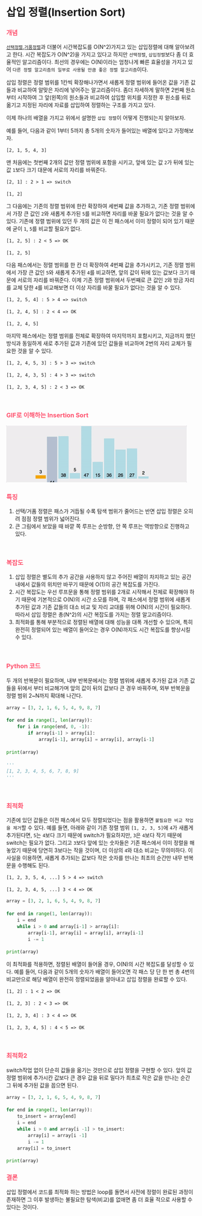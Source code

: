 # 삽입 정렬(Insertion Sort)

### <span style='color:hsl(350, 100%, 66%);'>개념</span>
[`선택정렬`](https://github.com/laagom/Tech-Knowledge/blob/main/Algorithm/%EC%84%A0%ED%83%9D%20%EC%A0%95%EB%A0%AC(Selection%20Sort).md),[`거품정렬`](https://github.com/laagom/Tech-Knowledge/blob/main/Algorithm/%EA%B1%B0%ED%92%88%20%EC%A0%95%EB%A0%AC(Bubble%20Sort).md)과 더불어 시간복잡도를 O(N^2)가지고 있는 삽입정렬에 대해 알아보려고 한다. 시간 복잡도가 O(N^2)을 가지고 있다고 하지만 `선택정렬`, `삽입정렬`보다 좀 더 효율적인 알고리즘이다. 최선의 경우에는 O(N)이라는 엄청나게 빠른 효율성을 가지고 있어 `다른 정렬 알고리즘의 일부로 사용될 만큼 좋은 정렬 알고리즘`이다.

삽입 정렬은 정렬 범위를 1칸씩 확장해나가면서 새롭게 정렬 범위에 들어온 값을 기존 값들과 비교하여 알맞은 자리에 넣어주는 알고리즘이다. 좀더 자세하게 말하면 2번째 원소부터 시작하여 그 앞(왼쪽)의 원소들과 비교하여 삽입할 위치를 지정한 후 원소를 뒤로 옮기고 지정된 자리에 자료를 삽입하여 정렬하는 구조를 가지고 있다.

이제 하나의 배열을 가지고 위에서 설명한 `삽입 정렬`이 어떻게 진행되는지 알아보자.

예를 들어, 다음과 같이 1부터 5까지 총 5개의 숫자가 들어있는 배열에 있다고 가정해보자.
```text
[2, 1, 5, 4, 3]
```
맨 처음에는 첫번째 2개의 값만 정렬 범위에 포함을 시키고, 앞에 있는 값 `2`가 뒤에 있는 값 `1`보다 크기 대문에 서로의 자리를 바꿔준다.
```text
[2, 1] : 2 > 1 => switch

[1, 2] 
```
그 다음에는 기존의 정렬 범위에 한칸 확장하여 세번째 값을 추가하고, 기존 정렬 범위에서 가장 큰 값인 `2`와 새롭게 추가된 `5`를 비교하면 자리를 바꿀 필요가 없다는 것을 알 수 있다. 기존에 정렬 범위에 있던 두 개의 값은 이 전 패스에서 이미 정렬이 되어 있기 때문에 굳이 `1`, `5`를 비교할 필요가 없다.
```text
[1, 2, 5] : 2 < 5 => OK

[1, 2, 5]
```
다음 패스에서는 정렬 범위를 한 칸 더 확장하여 4번째 값을 추가시키고, 기존 정렬 범위에서 가장 큰 값인 `5`와 새롭게 추가된 `4`를 비교하면, 앞의 값이 뒤에 있는 값보다 크기 때문에 서로의 자리를 바꿔준다. 이제 기존 정렬 범위에서 두번째로 큰 값인 `2`와 방금 자리를 교체 당한 `4`를 비교해보면 더 이상 자리를 바꿀 필요가 없다는 것을 알 수 있다.
```text
[1, 2, 5, 4] : 5 > 4 => switch

[1, 2, 4, 5] : 2 < 4 => OK

[1, 2, 4, 5]
```
마지막 패스에서는 정렬 범위를 전체로 확장하여 마지막까지 포함시키고, 지금까지 했던 방식과 동일하게 새로 추가된 값과 기존에 있던 값들을 비교하며 2번의 자리 교체가 필요한 것을 알 수 있다.
```text
[1, 2, 4, 5, 3] : 5 > 3 => switch

[1, 2, 4, 3, 5] : 4 > 3 => switch

[1, 2, 3, 4, 5] : 2 < 3 => OK
```

<br>

### <span style='color:hsl(350, 100%, 66%);'>GIF로 이해하는 Insertion Sort</span>

<img src="../resources/insertion-sort-001.gif">

<br>

### <span style='color:hsl(350, 100%, 66%);'>특징</span>
1. 선택/거품 정렬은 패스가 거듭될 수록 탐색 범위가 줄어드는 반면 삽입 정렬은 오히려 점점 정렬 범위가 넓어진다.
2. 큰 그림에서 보았을 때 바깥 쪽 루프는 순방향, 안 쪽 루프는 역방향으로 진행하고 있다.

<br>

### <span style='color:hsl(350, 100%, 66%);'>복잡도</span>
1. 삽입 정렬은 별도의 추가 공간을 사용하지 않고 주어진 배열이 차지하고 있는 공간 내에서 값들의 위치만 바꾸기 때문에 O(1)의 공간 복잡도를 가진다.
2. 시간 복잡도는 우선 루프문을 통해 정렬 범위를 2개로 시작해서 전체로 확장해야 하기 때문에 기본적으로 O(N)의 시간 소모를 하며, 각 패스에서 정렬 범위에 새롭게 추가된 값과 기존 값들의 대소 비교 및 자리 교대를 위해 O(N)의 시간이 필요하다. 따라서 삽입 정렬은 총(N^2)의 시간 복잡도를 가지는 정렬 알고리즘이다.
3. 최적화를 통해 부분적으로 정렬된 배열에 대해 성능을 대폭 개선할 수 있으며, 특히 완전히 정렬되어 있는 배열이 들어오는 경우 O(N)까지도 시간 복잡도를 향상시킬 수 있다.

<br>

### <span style='color:hsl(350, 100%, 66%);'>Python 코드</span>
두 개의 반복문이 필요하며, 내부 반복문에서는 정렬 범위에 새롭게 추가된 값과 기존 값들을 뒤에서 부터 비교해가며 앞의 값이 뒤의 값보다 큰 경우 바꿔주며, 외부 반복문을 정렬 범위 2~N까지 확대해 나간다.
```python
array = [3, 2, 1, 6, 5, 4, 9, 8, 7]

for end in range(1, len(array)):
    for i in range(end, 0, -1):
        if array[i-1] > array[i]:
            array[i-1], array[i] = array[i], array[i-1]

print(array)

'''
[1, 2, 3, 4, 5, 6, 7, 8, 9]
'''
```

<br>

### <span style='color:hsl(350, 100%, 66%);'>최적화</span>
기존에 있던 값들은 이전 패스에서 모두 정렬되었다는 점을 활용하면 `불필요한 비교 작업을 제거`할 수 있다. 예를 들면, 아래와 같이 기존 정렬 범위 `[1, 2, 3, 5]`에 `4`가 새롭게 추가된다면, `5`는 `4`보다 크기 때문에 switch가 필요하지만, `3`은 `4`보다 작기 때문에 switch는 필요가 없다. 그리고 `3`보다 앞에 있는 숫자들은 기존 패스에서 이미 정렬을 해놓았기 때문에 당연히 3보다는 작을 것이며, 더 이상의 `4`와 대소 비교는 무의미하다. 이 사실을 이용하면, 새롭게 추가되는 값보다 작은 숫자를 만나는 최초의 순간만 내무 반복문을 수행해도 된다.  
```text
[1, 2, 3, 5, 4, ...] 5 > 4 => switch

[1, 2, 3, 4, 5, ...] 3 < 4 => OK
```
```python
array = [3, 2, 1, 6, 5, 4, 9, 8, 7]

for end in range(1, len(array)):
    i = end
    while i > 0 and array[i-1] > array[i]:
        array[i-1], array[i] = array[i], array[i-1]
        i -= 1

print(array)
```
이 최적화를 적용하면, 정렬된 배열이 들어올 경우, O(N)의 시간 복잡도를 달성할 수 있다. 예를 들어, 다음과 같이 5개의 숫자가 배열이 들어오면 각 패스 당 단 한 번 총 4번의 비교만으로 해당 배열이 완전히 정렬되었음을 알아내고 삽입 정렬을 완료할 수 있다.
```text
[1, 2] : 1 < 2 => OK

[1, 2, 3] : 2 < 3 => OK

[1, 2, 3, 4] : 3 < 4 => OK

[1, 2, 3, 4, 5] : 4 < 5 => OK
```

<br>

### <span style='color:hsl(350, 100%, 66%);'>최적화2</span>
switch작업 없이 단순히 값들을 옮기는 것만으로 삽입 정렬을 구현할 수 있다. 앞의 값 정렬 범위에 추가시칸 값보다 큰 경우 값을 뒤로 밀다가 최초로 작은 값을 만나는 순간 그 뒤에 추가된 값을 꼽으면 된다.
```python
array = [3, 2, 1, 6, 5, 4, 9, 8, 7]

for end in range(1, len(array)):
    to_insert = array[end]
    i = end
    while i > 0 and array[i -1] > to_insert:
        array[i] = array[i -1]
        i -= 1
    array[i] = to_insert

print(array)
```

### <span style='color:hsl(350, 100%, 66%);'>결론</span>
삽입 정렬에서 코드를 최적화 하는 방법은 loop를 돌면서 사전에 정렬이 완료된 과정이 존재하면 그 이후 발생하는 불필요한 탐색(비교)를 없애면 좀 더 효율 적으로 사용할 수 있다는 것이다.